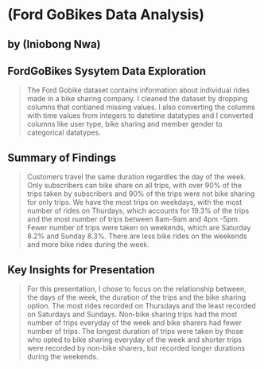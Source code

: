 # (Ford GoBikes Data Analysis)
## by (Iniobong Nwa)


## FordGoBikes Sysytem Data Exploration

>The Ford Gobike dataset contains information about individual rides made in a bike sharing company. I cleaned the dataset by dropping columns that contianed missing values. I also converting the columns with time values from integers to datetime datatypes and I converted columns like user type, bike sharing and member gender to categorical datatypes.


## Summary of Findings

> Customers travel the same duration regardles the day of the week. Only subscribers can bike share on all trips, with over 90% of the trips taken by subscribers and 90% of the trips were not bike sharing for only trips. We have the most trips on weekdays, with the most number of rides on Thurdays, which accounts for 19.3% of the trips and the most number of trips between 8am-9am and 4pm -5pm. Fewer number of trips were taken on weekends,  which are Saturday 8.2% and Sunday 8.3%. 
There are less bike rides on the weekends and more bike rides during the week.



## Key Insights for Presentation

> For this presentation, I chose to focus on the relationship between, the days of the week, the duration of the trips and the bike sharing option.
The most rides recorded on Thursdays and the least recorded on Saturdays and Sundays.  Non-bike sharing trips had the most number of trips everyday of the week and bike sharers had fewer number of trips. The longest duration of trips were taken by those who opted to bike sharing everyday of the week and shorter trips were recorded by non-bike sharers, but recorded longer durations during the weekends.
